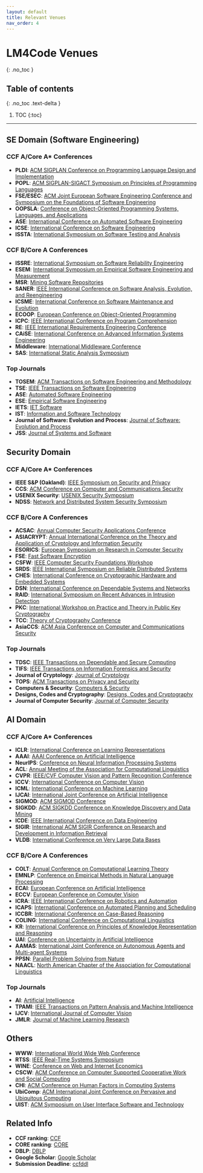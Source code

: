 ```yaml
---
layout: default
title: Relevant Venues
nav_order: 4
---
```

# LM4Code Venues
{: .no_toc }

## Table of contents
{: .no_toc .text-delta }

1. TOC
{:toc}

---



## SE Domain (Software Engineering)

### CCF A/Core A* Conferences
- **PLDI**: [ACM SIGPLAN Conference on Programming Language Design and Implementation](https://dblp.org/db/conf/pldi/)
- **POPL**: [ACM SIGPLAN-SIGACT Symposium on Principles of Programming Languages](https://dblp.org/db/conf/popl/)
- **FSE/ESEC**: [ACM Joint European Software Engineering Conference and Symposium on the Foundations of Software Engineering](https://dblp.org/db/conf/sigsoft/)
- **OOPSLA**: [Conference on Object-Oriented Programming Systems, Languages, and Applications](https://dblp.org/db/conf/oopsla/)
- **ASE**: [International Conference on Automated Software Engineering](https://dblp.org/db/conf/kbse/)
- **ICSE**: [International Conference on Software Engineering](https://dblp.org/db/conf/icse/)
- **ISSTA**: [International Symposium on Software Testing and Analysis](https://dblp.org/db/conf/issta/index.html)

### CCF B/Core A Conferences
- **ISSRE**: [International Symposium on Software Reliability Engineering](https://dblp.org/db/conf/issre/index.html)
- **ESEM**: [International Symposium on Empirical Software Engineering and Measurement](https://dblp.org/db/conf/esem/)
- **MSR**: [Mining Software Repositories](https://dblp.org/db/conf/msr/)
- **SANER**: [IEEE International Conference on Software Analysis, Evolution, and Reengineering](https://dblp.org/db/conf/wcre/)
- **ICSME**: [International Conference on Software Maintenance and Evolution](https://dblp.org/db/conf/icsm/)
- **ECOOP**: [European Conference on Object-Oriented Programming](https://dblp.org/db/conf/ecoop/)
- **ICPC**: [IEEE International Conference on Program Comprehension](https://dblp.org/db/conf/iwpc/)
- **RE**: [IEEE International Requirements Engineering Conference](https://dblp.org/db/conf/re/)
- **CAiSE**: [International Conference on Advanced Information Systems Engineering](https://dblp.org/db/conf/caise/)
- **Middleware**: [International Middleware Conference](https://dblp.org/db/conf/middleware/)
- **SAS**: [International Static Analysis Symposium](https://dblp.org/db/conf/sas/)


### Top Journals
- **TOSEM**: [ACM Transactions on Software Engineering and Methodology](https://dblp.org/db/journals/tosem/)
- **TSE**: [IEEE Transactions on Software Engineering](https://dblp.org/db/journals/tse/)
- **ASE**: [Automated Software Engineering](https://dblp.org/db/journals/ase/)
- **ESE**: [Empirical Software Engineering](https://dblp.org/db/journals/ese/)
- **IETS**: [IET Software](https://dblp.org/db/journals/iet-sen/)
- **IST**: [Information and Software Technology](https://dblp.org/db/journals/infsof/)
- **Journal of Software: Evolution and Process**: [Journal of Software: Evolution and Process](https://dblp.org/db/journals/smr/)
- **JSS**: [Journal of Systems and Software](https://dblp.org/db/journals/jss/)


## Security Domain

### CCF A/Core A* Conferences
- **IEEE S&P (Oakland)**: [IEEE Symposium on Security and Privacy](https://dblp.org/db/conf/sp/index.html)
- **CCS**: [ACM Conference on Computer and Communications Security](https://dblp.org/db/conf/ccs/index.html)
- **USENIX Security**: [USENIX Security Symposium](https://dblp.org/db/conf/uss/index.html)
- **NDSS**: [Network and Distributed System Security Symposium](https://dblp.org/db/conf/ndss/index.html)

### CCF B/Core A Conferences
- **ACSAC**: [Annual Computer Security Applications Conference](https://dblp.org/db/conf/acsac/)
- **ASIACRYPT**: [Annual International Conference on the Theory and Application of Cryptology and Information Security](https://dblp.org/db/conf/asiacrypt/)
- **ESORICS**: [European Symposium on Research in Computer Security](https://dblp.org/db/conf/esorics/)
- **FSE**: [Fast Software Encryption](https://dblp.org/db/conf/fse/)
- **CSFW**: [IEEE Computer Security Foundations Workshop](https://dblp.org/db/conf/csfw/)
- **SRDS**: [IEEE International Symposium on Reliable Distributed Systems](https://dblp.org/db/conf/srds/)
- **CHES**: [International Conference on Cryptographic Hardware and Embedded Systems](https://dblp.org/db/conf/ches/)
- **DSN**: [International Conference on Dependable Systems and Networks](https://dblp.org/db/conf/dsn/)
- **RAID**: [International Symposium on Recent Advances in Intrusion Detection](https://dblp.org/db/conf/raid/)
- **PKC**: [International Workshop on Practice and Theory in Public Key Cryptography](https://dblp.org/db/conf/pkc/)
- **TCC**: [Theory of Cryptography Conference](https://dblp.org/db/conf/tcc/)
- **AsiaCCS**: [ACM Asia Conference on Computer and Communications Security](https://dblp.org/db/conf/ccs/)

### Top Journals
- **TDSC**: [IEEE Transactions on Dependable and Secure Computing](https://dblp.org/db/journals/tdsc/)
- **TIFS**: [IEEE Transactions on Information Forensics and Security](https://dblp.org/db/journals/tifs/)
- **Journal of Cryptology**: [Journal of Cryptology](https://dblp.org/db/journals/joc/)
- **TOPS**: [ACM Transactions on Privacy and Security](https://dblp.org/db/journals/tissec/)
- **Computers & Security**: [Computers & Security](https://dblp.org/db/journals/compsec/)
- **Designs, Codes and Cryptography**: [Designs, Codes and Cryptography](https://dblp.org/db/journals/dcc/)
- **Journal of Computer Security**: [Journal of Computer Security](https://dblp.org/db/journals/jcs/)

## AI Domain
### CCF A/Core A* Conferences
- **ICLR**: [International Conference on Learning Representations](https://dblp.org/db/conf/iclr/index.html)
- **AAAI**: [AAAI Conference on Artificial Intelligence](https://dblp.org/db/conf/aaai/)
- **NeurIPS**: [Conference on Neural Information Processing Systems](https://dblp.org/db/conf/nips/)
- **ACL**: [Annual Meeting of the Association for Computational Linguistics](https://dblp.org/db/conf/acl/)
- **CVPR**: [IEEE/CVF Computer Vision and Pattern Recognition Conference](https://dblp.org/db/conf/cvpr/)
- **ICCV**: [International Conference on Computer Vision](https://dblp.org/db/conf/iccv/)
- **ICML**: [International Conference on Machine Learning](https://dblp.org/db/conf/icml/)
- **IJCAI**: [International Joint Conference on Artificial Intelligence](https://dblp.org/db/conf/ijcai/)
- **SIGMOD**: [ACM SIGMOD Conference](https://dblp.org/db/conf/sigmod/)
- **SIGKDD**: [ACM SIGKDD Conference on Knowledge Discovery and Data Mining](https://dblp.org/db/conf/kdd/)
- **ICDE**: [IEEE International Conference on Data Engineering](https://dblp.org/db/conf/icde/)
- **SIGIR**: [International ACM SIGIR Conference on Research and Development in Information Retrieval](https://dblp.org/db/conf/sigir/)
- **VLDB**: [International Conference on Very Large Data Bases](https://dblp.org/db/conf/vldb/)

### CCF B/Core A Conferences
- **COLT**: [Annual Conference on Computational Learning Theory](https://dblp.org/db/conf/colt/)
- **EMNLP**: [Conference on Empirical Methods in Natural Language Processing](https://dblp.org/db/conf/emnlp/)
- **ECAI**: [European Conference on Artificial Intelligence](https://dblp.org/db/conf/ecai/)
- **ECCV**: [European Conference on Computer Vision](https://dblp.org/db/conf/eccv/)
- **ICRA**: [IEEE International Conference on Robotics and Automation](https://dblp.org/db/conf/icra/)
- **ICAPS**: [International Conference on Automated Planning and Scheduling](https://dblp.org/db/conf/aips/)
- **ICCBR**: [International Conference on Case-Based Reasoning](https://dblp.org/db/conf/iccbr/)
- **COLING**: [International Conference on Computational Linguistics](https://dblp.org/db/conf/coling/)
- **KR**: [International Conference on Principles of Knowledge Representation and Reasoning](https://dblp.org/db/conf/kr/)
- **UAI**: [Conference on Uncertainty in Artificial Intelligence](https://dblp.org/db/conf/uai/)
- **AAMAS**: [International Joint Conference on Autonomous Agents and Multi-agent Systems](https://dblp.org/db/conf/atal/)
- **PPSN**: [Parallel Problem Solving from Nature](https://dblp.org/db/conf/ppsn/)
- **NAACL**: [North American Chapter of the Association for Computational Linguistics](https://dblp.org/db/conf/naacl/)


### Top Journals
- **AI**: [Artificial Intelligence](https://dblp.org/db/journals/ai/)
- **TPAMI**: [IEEE Transactions on Pattern Analysis and Machine Intelligence](https://dblp.org/db/journals/pami/)
- **IJCV**: [International Journal of Computer Vision](https://dblp.org/db/journals/ijcv/)
- **JMLR**: [Journal of Machine Learning Research](https://dblp.org/db/journals/jmlr/)

## Others
- **WWW**: [International World Wide Web Conference](https://dblp.org/db/conf/www/)
- **RTSS**: [IEEE Real-Time Systems Symposium](https://dblp.org/db/conf/rtss/)
- **WINE**: [Conference on Web and Internet Economics](https://dblp.org/db/conf/wine/)
- **CSCW**: [ACM Conference on Computer Supported Cooperative Work and Social Computing](https://dblp.org/db/conf/cscw/)
- **CHI**: [ACM Conference on Human Factors in Computing Systems](https://dblp.org/db/conf/chi/)
- **UbiComp**: [ACM International Joint Conference on Pervasive and Ubiquitous Computing](https://dblp.org/db/conf/huc/)
- **UIST**: [ACM Symposium on User Interface Software and Technology](https://dblp.org/db/conf/uist/)

## Related Info
- **CCF ranking**: [CCF](https://www.ccf.org.cn/Academic_Evaluation/By_category/)
- **CORE ranking**: [CORE](http://www.core.edu.au/conference-portal)
- **DBLP**: [DBLP](https://dblp.org/)
- **Google Scholar**: [Google Scholar](https://scholar.google.com/)
- **Submission Deadline**: [ccfddl](https://ccfddl.github.io/)
